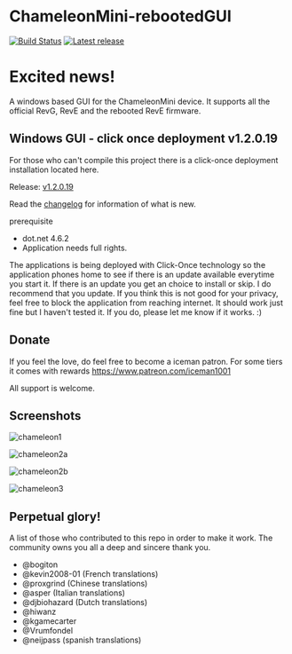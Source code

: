 # ChameleonMini-rebootedGUI
[![Build Status](https://travis-ci.org/iceman1001/ChameleonMini-rebootedGUI.svg?branch=master)](https://travis-ci.org/iceman1001/ChameleonMini-rebootedGUI)
[![Latest release](https://img.shields.io/github/release/iceman1001/ChameleonMini-rebootedGUI.svg)](https://github.com/iceman1001/ChameleonMini-rebootedGUI/releases/latest)

# Excited news!
A windows based GUI for the ChameleonMini device. It supports all the official RevG, RevE and the rebooted RevE firmware.

## Windows GUI - click once deployment  v1.2.0.19
For those who can't compile this project there is a click-once deployment installation located here.

Release: [v1.2.0.19](http://www.icesql.se/download/ChameleonMiniGUI/publish.htm)

Read the [changelog](https://github.com/iceman1001/ChameleonMini-rebootedGUI/blob/master/CHANGELOG.md) for information of what is new. 

prerequisite
* dot.net 4.6.2
* Application needs full rights.

The applications is being deployed with Click-Once technology so the application phones home to see if there is an update available everytime you start it.  If there is an update you get an choice to install or skip.  I do recommend that you update. If you think this is not good for your privacy,  feel free to block the application from reaching internet.  It should work just fine but I haven't tested it. If you do, please let me know if it works.  :)

## Donate
If you feel the love,  do feel free to become a iceman patron. For some tiers it comes with rewards
https://www.patreon.com/iceman1001 

All support is welcome.


## Screenshots
![chameleon1](https://user-images.githubusercontent.com/34060135/37828799-90af7bba-2e94-11e8-98d2-d832ddfd720d.jpg)

![chameleon2a](https://user-images.githubusercontent.com/34060135/37828802-9261fd02-2e94-11e8-8e30-b4b075d51043.jpg)

![chameleon2b](https://user-images.githubusercontent.com/34060135/37828804-942a1a3e-2e94-11e8-895c-339078081a95.jpg)

![chameleon3](https://user-images.githubusercontent.com/34060135/37828807-95be31e6-2e94-11e8-8bcd-e8a35ecd1cde.jpg)


## Perpetual glory!

A list of those who contributed to this repo in order to make it work. The community owns you all a deep and sincere thank you.
- @bogiton 
- @kevin2008-01 (French translations)
- @proxgrind (Chinese translations)
- @asper (Italian translations)
- @djbiohazard (Dutch translations)
- @hiwanz
- @kgamecarter
- @Vrumfondel
- @neijpass (spanish translations)
